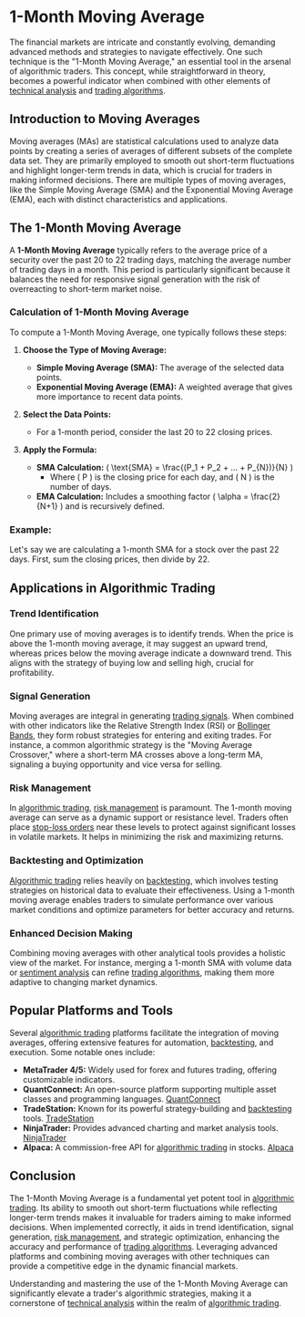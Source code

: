 # 1-Month Moving Average

The financial markets are intricate and constantly evolving, demanding advanced methods and strategies to navigate effectively. One such technique is the "1-Month Moving Average," an essential tool in the arsenal of algorithmic traders. This concept, while straightforward in theory, becomes a powerful indicator when combined with other elements of [technical analysis](../t/technical_analysis.md) and [trading algorithms](../t/trading_algorithms.md).

## Introduction to Moving Averages

Moving averages (MAs) are statistical calculations used to analyze data points by creating a series of averages of different subsets of the complete data set. They are primarily employed to smooth out short-term fluctuations and highlight longer-term trends in data, which is crucial for traders in making informed decisions. There are multiple types of moving averages, like the Simple Moving Average (SMA) and the Exponential Moving Average (EMA), each with distinct characteristics and applications.

## The 1-Month Moving Average

A **1-Month Moving Average** typically refers to the average price of a security over the past 20 to 22 trading days, matching the average number of trading days in a month. This period is particularly significant because it balances the need for responsive signal generation with the risk of overreacting to short-term market noise.

### Calculation of 1-Month Moving Average

To compute a 1-Month Moving Average, one typically follows these steps:

1. **Choose the Type of Moving Average:**
   - **Simple Moving Average (SMA):** The average of the selected data points.
   - **Exponential Moving Average (EMA):** A weighted average that gives more importance to recent data points.

2. **Select the Data Points:**
   - For a 1-month period, consider the last 20 to 22 closing prices.

3. **Apply the Formula:**
   - **SMA Calculation:** \( \text{SMA} = \frac{(P_1 + P_2 + ... + P_{N})}{N} \)
     - Where \( P \) is the closing price for each day, and \( N \) is the number of days.
   - **EMA Calculation:** Includes a smoothing factor \( \alpha = \frac{2}{N+1} \) and is recursively defined.

### Example:
Let's say we are calculating a 1-month SMA for a stock over the past 22 days. First, sum the closing prices, then divide by 22.

## Applications in Algorithmic Trading

### Trend Identification

One primary use of moving averages is to identify trends. When the price is above the 1-month moving average, it may suggest an upward trend, whereas prices below the moving average indicate a downward trend. This aligns with the strategy of buying low and selling high, crucial for profitability.

### Signal Generation

Moving averages are integral in generating [trading signals](../t/trading_signals.md). When combined with other indicators like the Relative Strength Index (RSI) or [Bollinger Bands](../b/bollinger_bands.md), they form robust strategies for entering and exiting trades. For instance, a common algorithmic strategy is the "Moving Average Crossover," where a short-term MA crosses above a long-term MA, signaling a buying opportunity and vice versa for selling.

### Risk Management

In [algorithmic trading](../a/algorithmic_trading.md), [risk management](../r/risk_management.md) is paramount. The 1-month moving average can serve as a dynamic support or resistance level. Traders often place [stop-loss orders](../s/stop-loss_orders.md) near these levels to protect against significant losses in volatile markets. It helps in minimizing the risk and maximizing returns.

### Backtesting and Optimization

[Algorithmic trading](../a/algorithmic_trading.md) relies heavily on [backtesting](../b/backtesting.md), which involves testing strategies on historical data to evaluate their effectiveness. Using a 1-month moving average enables traders to simulate performance over various market conditions and optimize parameters for better accuracy and returns.

### Enhanced Decision Making

Combining moving averages with other analytical tools provides a holistic view of the market. For instance, merging a 1-month SMA with volume data or [sentiment analysis](../s/sentiment_analysis.md) can refine [trading algorithms](../t/trading_algorithms.md), making them more adaptive to changing market dynamics.

## Popular Platforms and Tools

Several [algorithmic trading](../a/algorithmic_trading.md) platforms facilitate the integration of moving averages, offering extensive features for automation, [backtesting](../b/backtesting.md), and execution. Some notable ones include:

- **MetaTrader 4/5:** Widely used for forex and futures trading, offering customizable indicators.
- **QuantConnect:** An open-source platform supporting multiple asset classes and programming languages. [QuantConnect](https://www.quantconnect.com/)
- **TradeStation:** Known for its powerful strategy-building and [backtesting](../b/backtesting.md) tools. [TradeStation](https://www.tradestation.com/)
- **NinjaTrader:** Provides advanced charting and market analysis tools. [NinjaTrader](https://ninjatrader.com/)
- **Alpaca:** A commission-free API for [algorithmic trading](../a/algorithmic_trading.md) in stocks. [Alpaca](https://alpaca.markets/)

## Conclusion

The 1-Month Moving Average is a fundamental yet potent tool in [algorithmic trading](../a/algorithmic_trading.md). Its ability to smooth out short-term fluctuations while reflecting longer-term trends makes it invaluable for traders aiming to make informed decisions. When implemented correctly, it aids in trend identification, signal generation, [risk management](../r/risk_management.md), and strategic optimization, enhancing the accuracy and performance of [trading algorithms](../t/trading_algorithms.md). Leveraging advanced platforms and combining moving averages with other techniques can provide a competitive edge in the dynamic financial markets.

Understanding and mastering the use of the 1-Month Moving Average can significantly elevate a trader's algorithmic strategies, making it a cornerstone of [technical analysis](../t/technical_analysis.md) within the realm of [algorithmic trading](../a/algorithmic_trading.md).